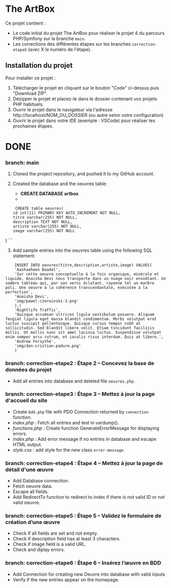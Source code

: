 # The ArtBox

Ce projet contient : 
* Le code initial du projet The ArtBox pour réaliser le projet 4 du parcours PHP/Symfony sur la branche `main`.
* Les corrections des différentes étapes sur les branches `correction-etapeX` (avec X le numéro de l'étape).

## Installation du projet

Pour installer ce projet : 
1. Télécharger le projet en cliquant sur le bouton "Code" ci-dessus puis "Download ZIP".
2. Dézipper le projet et placez-le dans le dossier contenant vos projets PHP habituels.
3. Ouvrir le projet dans le navigateur via l'adresse http://localhost/NOM_DU_DOSSIER (ou autre selon votre configuration)
4. Ouvrir le projet dans votre IDE (exemple : VSCode) pour réaliser les prochaines étapes.



# DONE 

### branch: main  
1. Cloned the project repository, and pushed it to my GitHub account.
2. Created the database and the oeuvres table: 

    - **CREATE DATABASE artbox**
    - 
    ```
     CREATE table oeuvres(
	id int(11) PRIMARY KEY AUTO_INCREMENT NOT NULL,
    titre varchar(255) NOT NULL,
	description TEXT NOT NULL,
	artiste varchar(255) NOT NULL,
	image varchar(255) NOT NULL 
)
    ```


3. Add sample entries into the oeuvres table using the following SQL statement:

```
    INSERT INTO oeuvres(titre,description,artiste,image) VALUES(
    'Aashaaheen Baadal',
    'Sur cette oeuvre conceptuelle à la fois organique, minérale et liquide, Anaisha Devi nous transporte dans un nuage noir envoûtant. Un sombre tableau qui, par son verni éclatant, rayonne tel un marbre poli. Une oeuvre à la cohérence transcendantale, exécutée à la perfection',
    'Anaisha Devi',
    'img/pawel-czerwinski-3.png'
    ),(
    'Nightlife Traffic',
    'Quisque accumsan ultrices ligula vestibulum posuere. Aliquam feugiat ligula eget massa blandit condimentum. Morbi volutpat erat luctus suscipit pellentesque. Quisque cursus tempor nibh at sollicitudin. Sed blandit libero velit. Etiam tincidunt facilisis mollis. Ut mollis nunc sit amet lacinia luctus. Suspendisse volutpat enim semper arcu rutrum, et iaculis risus interdum. Duis at libero.',
    'Andrew Forsythe',
    'img/dan-cristian-padure.png'
    )
```

### branch: correction-etape2 : Étape 2 – Concevez la base de données du projet

 - Add all entries into database and deleted file `oeuvres.php`. 




### branch: correction-etape3 : Étape 3 – Mettez à jour la page d'accueil du site

 - Create `bdd.php` file with PDO Connection returned by `connection` function.
 - *index.php* : Fetch all entries and test in vardump(). 
 - *functions.php* : Create function GenerateErrorMessage for displaying errors.
 - *index.php* : Add error message if no entries in database and escape HTML output.
 - *style.css* : add style for the new class `error-message`.


### branch: correction-etape4 : Étape 4 – Mettez à jour la page de détail d'une œuvre 

- Add Database connection.
- Fetch oeuvre data.
- Escape all fields.
- Add RedirectTo function to redirect to index if there is not valid ID or not valid oeuvre.


### branch: correction-etape5 : Étape 5 – Validez le formulaire de création d’une œuvre

- Check if all fields are set and not empty.
- Check if description field has at least 3 characters.
- Check if image field is a valid URL. 
- Check and diplay errors.  



### branch: correction-etape6 : Étape 6 – Insérez l’œuvre en BDD

- Add Connection for creating new Oeuvre into database with valid inputs
- Verify if the new entries appear on the homepage.